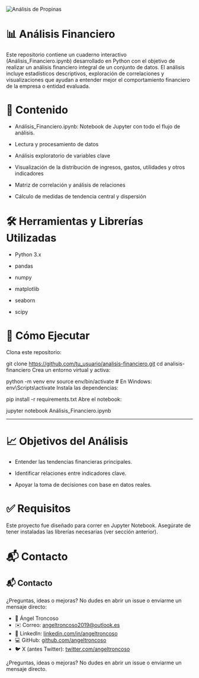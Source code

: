![Análisis de Propinas](https://scontent.fscl4-1.fna.fbcdn.net/o1/v/t0/f2/m340/AQOctUAkFxYB3OAWWb7gH56T6oyLcBNTTq0dVclc8wxOPr_NsbASWgMMt2269yDBSEZy4CIJFmD7ZW8aMv3Iu_Om5f-rx0yoQJn0MF97A2arLSVuJ33i88ONnl_nZF7Swfq0RR815ab5a0ofDPPxiEBiSQTLnw.jpeg?stp=s1440x1440&_nc_ht=scontent.fscl4-1.fna.fbcdn.net&_nc_gid=5BYIfxTrZ5yMyVgY5-YAhw&_nc_cat=109&_nc_oc=AdmQdpf3SUYf02yVX0LcxnQuopFxhdS2eRTLUl6f4J9sMih3jzg-wmA20O7K6SEOccI&ccb=9-4&oh=00_AfLr28zxENIxhCLXmmXy_xVIbCo7qgeMO9ZkPmj9GcMkkw&oe=68415144&_nc_sid=5b3566)

# 📊 Análisis Financiero

Este repositorio contiene un cuaderno interactivo (Análisis_Financiero.ipynb) desarrollado en Python con el objetivo de realizar un análisis financiero integral de un conjunto de datos. El análisis incluye estadísticos descriptivos, exploración de correlaciones y visualizaciones que ayudan a entender mejor el comportamiento financiero de la empresa o entidad evaluada.

# 📁 Contenido
- Análisis_Financiero.ipynb: Notebook de Jupyter con todo el flujo de análisis.

- Lectura y procesamiento de datos

- Análisis exploratorio de variables clave

- Visualización de la distribución de ingresos, gastos, utilidades y otros indicadores

- Matriz de correlación y análisis de relaciones

- Cálculo de medidas de tendencia central y dispersión

# 🛠️ Herramientas y Librerías Utilizadas
- Python 3.x

- pandas

- numpy

- matplotlib

- seaborn

- scipy

# 🚀 Cómo Ejecutar
Clona este repositorio:

git clone https://github.com/tu_usuario/analisis-financiero.git
cd analisis-financiero
Crea un entorno virtual y activa:

python -m venv env
source env/bin/activate  # En Windows: env\Scripts\activate
Instala las dependencias:

pip install -r requirements.txt
Abre el notebook:

jupyter notebook Análisis_Financiero.ipynb

---

# 📈 Objetivos del Análisis
- Entender las tendencias financieras principales.

- Identificar relaciones entre indicadores clave.

- Apoyar la toma de decisiones con base en datos reales.

# ✅ Requisitos
Este proyecto fue diseñado para correr en Jupyter Notebook. Asegúrate de tener instaladas las librerías necesarias (ver sección anterior).

# 📬 Contacto
## 📬 Contacto

¿Preguntas, ideas o mejoras? No dudes en abrir un issue o enviarme un mensaje directo:

- 💼 Ángel Troncoso  
- ✉️ Correo: [angeltroncoso2019@outlook.es](mailto:angeltroncoso2019@outlook.es)  
- 🔗 LinkedIn: [linkedin.com/in/angeltroncoso](https://linkedin.com/in/angeltroncoso)  
- 💻 GitHub: [github.com/angeltroncoso](https://github.com/angeltroncoso)  
- 🐦 X (antes Twitter): [twitter.com/angeltroncoso](https://x.com/AngelTronc26452)

¿Preguntas, ideas o mejoras? No dudes en abrir un issue o enviarme un mensaje directo.
